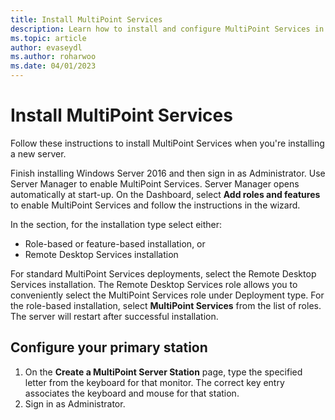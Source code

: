 ```yaml
---
title: Install MultiPoint Services
description: Learn how to install and configure MultiPoint Services in Windows Server 2016
ms.topic: article
author: evaseydl
ms.author: roharwoo
ms.date: 04/01/2023
---
```

# Install MultiPoint Services



Follow these instructions to install MultiPoint Services when you're installing a new server.

Finish installing Windows Server 2016 and then sign in as Administrator. Use Server Manager to enable MultiPoint Services. Server Manager opens automatically at start-up. On the Dashboard, select **Add roles and features** to enable MultiPoint Services and follow the instructions in the wizard.

In the section, for the installation type select either:

- Role-based or feature-based installation, or
- Remote Desktop Services installation

For standard MultiPoint Services deployments, select the Remote Desktop Services installation. The Remote Desktop Services role allows you to conveniently select the MultiPoint Services role under Deployment type. For the role-based installation, select **MultiPoint Services** from the list of roles. The server will restart after successful installation.

## Configure your primary station

1. On the **Create a MultiPoint Server Station** page, type the specified letter from the keyboard for that monitor. The correct key entry associates the keyboard and mouse for that station.
1. Sign in as Administrator.
